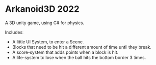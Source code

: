 # Arkanoid3D 2022
A 3D unity game, using C# for physics. 

Includes: 
- A little UI System, to enter a Scene.
- Blocks that need to be hit a different amount of time until they break. 
- A score-system that adds points when a block is hit.
- A life-system to lose when the ball hits the bottom border 3 times.  

